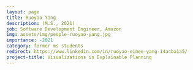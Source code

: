 ```yaml
---
layout: page
title: Ruoyao Yang
description: (M.S., 2021)
job: Software Development Engineer, Amazon
img: assets/img/people-ruoyao-yang.jpg
importance: -2021
category: former ms students
redirect: https://www.linkedin.com/in/ruoyao-eimee-yang-14a4ba1a5/
project-title: Visualizations in Explainable Planning
---
```


